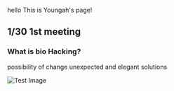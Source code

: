 hello
This is Youngah's page!

## 1/30 1st meeting
### What is bio Hacking?

possibility of change
unexpected and elegant solutions

![Test Image](/participants/youngah/_ts0.jpg)

